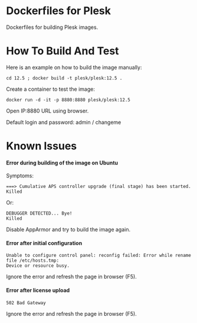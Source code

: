 # Dockerfiles for Plesk

Dockerfiles for building Plesk images.

# How To Build And Test

Here is an example on how to build the image manually:

    cd 12.5 ; docker build -t plesk/plesk:12.5 .

Create a container to test the image:

    docker run -d -it -p 8880:8880 plesk/plesk:12.5

Open IP:8880 URL using browser.

Default login and password: admin / changeme 

# Known Issues

#### Error during building of the image on Ubuntu

Symptoms:

    ===> Cumulative APS controller upgrade (final stage) has been started.
    Killed

Or:

    DEBUGGER DETECTED... Bye!
    Killed

Disable AppArmor and try to build the image again.

#### Error after initial configuration

    Unable to configure control panel: reconfig failed: Error while rename file /etc/hosts.tmp:
    Device or resource busy.

Ignore the error and refresh the page in browser (F5).

#### Error after license upload

    502 Bad Gateway

Ignore the error and refresh the page in browser (F5). 
